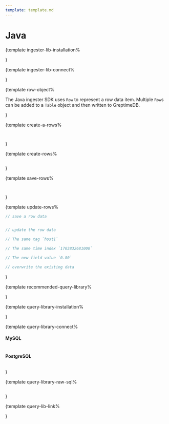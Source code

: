 ```yaml
---
template: template.md
---
```

# Java

<docs-template>

{template ingester-lib-installation%


}

{template ingester-lib-connect%

}

{template row-object%

The Java ingester SDK uses `Row` to represent a row data item. Multiple `Row`s can be added to a `Table` object and then written to GreptimeDB.

}


{template create-a-rows%

```java



```

}

{template create-rows%

```java


```

}


{template save-rows%

```java



```

}

{template update-rows%

```java
// save a row data


// update the row data

// The same tag `host1`

// The same time index `1703832681000`

// The new field value `0.80`

// overwrite the existing data

```
}


{template recommended-query-library%

<!-- We recommend using the [Gorm](https://gorm.io/) library, which is popular and developer-friendly. -->

}

{template query-library-installation%


}

{template query-library-connect%

#### MySQL

```java

```

#### PostgreSQL

```java


```

}

{template query-library-raw-sql%

```java

```

}

{template query-lib-link%

<!-- [GORM](https://gorm.io/docs/index.html) -->

}

</docs-template>

